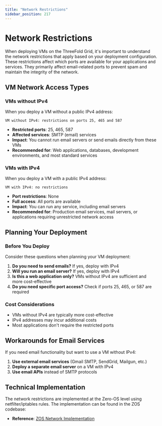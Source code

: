```yaml
---
title: "Network Restrictions"
sidebar_position: 217
---
```


# Network Restrictions

When deploying VMs on the ThreeFold Grid, it's important to understand the network restrictions that apply based on your deployment configuration. These restrictions affect which ports are available for your applications and services. They primarily affect email-related ports to prevent spam and maintain the integrity of the network.

## VM Network Access Types

### VMs without IPv4

When you deploy a VM without a public IPv4 address:

```
VM without IPv4: restrictions on ports 25, 465 and 587
```

- **Restricted ports**: 25, 465, 587
- **Affected services**: SMTP (email) services
- **Impact**: You cannot run email servers or send emails directly from these VMs
- **Recommended for**: Web applications, databases, development environments, and most standard services

### VMs with IPv4

When you deploy a VM with a public IPv4 address:

```
VM with IPv4: no restrictions
```

- **Port restrictions**: None
- **Full access**: All ports are available
- **Impact**: You can run any service, including email servers
- **Recommended for**: Production email services, mail servers, or applications requiring unrestricted network access

## Planning Your Deployment

### Before You Deploy

Consider these questions when planning your VM deployment:

1. **Do you need to send emails?** If yes, deploy with IPv4
2. **Will you run an email server?** If yes, deploy with IPv4
3. **Is this a web application only?** VMs without IPv4 are sufficient and more cost-effective
4. **Do you need specific port access?** Check if ports 25, 465, or 587 are required

### Cost Considerations

- VMs without IPv4 are typically more cost-effective
- IPv4 addresses may incur additional costs
- Most applications don't require the restricted ports

## Workarounds for Email Services

If you need email functionality but want to use a VM without IPv4:

1. **Use external email services** (Gmail SMTP, SendGrid, Mailgun, etc.)
2. **Deploy a separate email server** on a VM with IPv4
3. **Use email APIs** instead of SMTP protocols

## Technical Implementation

The network restrictions are implemented at the Zero-OS level using netfilter/iptables rules. The implementation can be found in the ZOS codebase:

- **Reference**: [ZOS Network Implementation](https://github.com/threefoldtech/zos/blob/0199ee83ff9918918f18fd25fd7ba1cdc1c7abce/cmds/modules/networkd/nft.go#L53)
